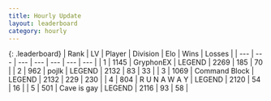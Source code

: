 ```yaml
---
title: Hourly Update
layout: leaderboard
category: hourly
---
```


{: .leaderboard}
| Rank | LV | Player | Division | Elo | Wins | Losses |
| --- | --- | --- | --- | --- | --- | --- |
| <span data-change="0">1</span> | 1145 | <span title="ID: 315148">GryphonEX</span> | LEGEND | <span data-change="0">2269</span> | <span data-change="0">185</span> | <span data-change="0">70</span> |
| <span data-change="0">2</span> | 962 | <span title="ID: 4783">pojlk</span> | LEGEND | <span data-change="0">2132</span> | <span data-change="0">83</span> | <span data-change="0">33</span> |
| <span data-change="0">3</span> | 1069 | <span title="ID: 326285">Command Block</span> | LEGEND | <span data-change="0">2132</span> | <span data-change="0">229</span> | <span data-change="0">230</span> |
| <span data-change="0">4</span> | 804 | <span title="ID: 66144">R U N A W A Y</span> | LEGEND | <span data-change="0">2120</span> | <span data-change="0">54</span> | <span data-change="0">16</span> |
| <span data-change="0">5</span> | 501 | <span title="ID: 382502">Cave is gay</span> | LEGEND | <span data-change="0">2116</span> | <span data-change="0">93</span> | <span data-change="0">58</span> |
